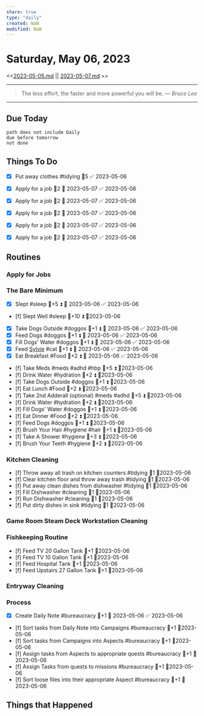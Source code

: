 ```yaml
---
share: true
type: "daily"
created: NaN 
modified: NaN
---
```

# Saturday, May 06, 2023
<<[2023-05-05.md](./2023-05-05.md) || [2023-05-07.md](./2023-05-07.md) >>

---

> The less effort, the faster and more powerful you will be.
> — <cite>Bruce Lee</cite>

---
## Due Today
```tasks
path does not include Daily
due before tomorrow
not done
```

## Things To Do



- [x] Put away clothes #tidying  🥄5 ✅ 2023-05-06
- [x] Apply for a job  🥄2 📅 2023-05-07 ✅ 2023-05-06
- [x] Apply for a job  🥄2 📅 2023-05-07 ✅ 2023-05-06
- [x] Apply for a job  🥄2 📅 2023-05-07 ✅ 2023-05-06
- [x] Apply for a job  🥄2 📅 2023-05-07 ✅ 2023-05-06
- [x] Apply for a job  🥄2 📅 2023-05-07 ✅ 2023-05-06


## Routines
### Apply for Jobs


### The Bare Minimum
- [x] Slept #sleep 🥄+5 ⏫ 📅 2023-05-06 ✅ 2023-05-06
- [f] Slept Well #sleep 🥄+10 ⏫  📆2023-05-06
- [x] Take Dogs Outside  #doggos  🥄+1 ⏫ 📅 2023-05-06 ✅ 2023-05-06
- [x] Feed Dogs #doggos  🥄+1 ⏫ 📅 2023-05-06 ✅ 2023-05-06
- [x] Fill Dogs' Water #doggos  🥄+1 ⏫ 📅 2023-05-06 ✅ 2023-05-06
- [x] Feed [Sylvie](./Sylvie.md) #cat 🥄+1 ⏫ 📅 2023-05-06 ✅ 2023-05-06
- [x] Eat Breakfast #Food  🥄+2 ⏫ 📅 2023-05-06 ✅ 2023-05-06
- [f] Take Meds  #meds #adhd #hbp 🥄+5 ⏫ 📆2023-05-06
- [f] Drink Water #hydration 🥄+2 ⏫ 📆2023-05-06
- [f] Take Dogs Outside  #doggos 🥄+1 ⏫ 📆2023-05-06
- [f] Eat Lunch #Food  🥄+2 ⏫ 📆2023-05-06
- [f] Take 2nd Adderall (optional) #meds #adhd  🥄+5 ⏫ 📆2023-05-06
- [f] Drink Water #hydration   🥄+2 ⏫ 📆2023-05-06
- [f] Fill Dogs' Water #doggos  🥄+1 ⏫ 📆2023-05-06
- [f] Eat Dinner #Food  🥄+2 ⏫ 📆2023-05-06
- [f] Feed Dogs #doggos  🥄+1 ⏫ 📆2023-05-06
- [f] Brush Your Hair #hygiene #hair 🥄+1 ⏫ 📆2023-05-06
- [f] Take A Shower #hygiene  🥄+3 ⏫ 📆2023-05-06
- [f] Brush Your Teeth #hygiene 🥄+2 ⏫ 📆2023-05-06


### Kitchen Cleaning
- [f] Throw away all trash on kitchen counters #tidying  🥄1 📆2023-05-06
- [f] Clear kitchen floor and throw away trash #tidying   🥄1 📆2023-05-06
- [f] Put away clean dishes from dishwasher #tidying   🥄1 📆2023-05-06
- [f] Fill Dishwasher #cleaning  🥄1 📆2023-05-06
- [f] Run Dishwasher #cleaning 🥄1 📆2023-05-06
- [f] Put dirty dishes in sink #tidying 🥄1 📆2023-05-06


### Game Room Steam Deck Workstation Cleaning


### Fishkeeping Routine
- [f] Feed TV 20 Gallon Tank 🥄+1 📆2023-05-06
- [f] Feed TV 10 Gallon Tank 🥄+1 📆2023-05-06
- [f] Feed Hospital Tank 🥄+1 📆2023-05-06
- [f] Feed Upstairs 27 Gallon Tank 🥄+1 📆2023-05-06


### Entryway Cleaning


### Process
- [x] Create Daily Note #bureaucracy 🥄+1 📅 2023-05-06 ✅ 2023-05-06
- [f] Sort tasks from Daily Note into Campaigns #bureaucracy 🥄+1   📆2023-05-06
- [f] Sort tasks from Campaigns into Aspects  #bureaucracy 🥄+1   📆2023-05-06
- [f] Assign tasks from Aspects to appropriate quests  #bureaucracy 🥄+1   📆2023-05-06
- [f] Assign Tasks from quests to missions  #bureaucracy 🥄+1   📆2023-05-06
- [f] Sort loose files into their appropriate Aspect  #bureaucracy 🥄+1   📆2023-05-06




## Things that Happened
